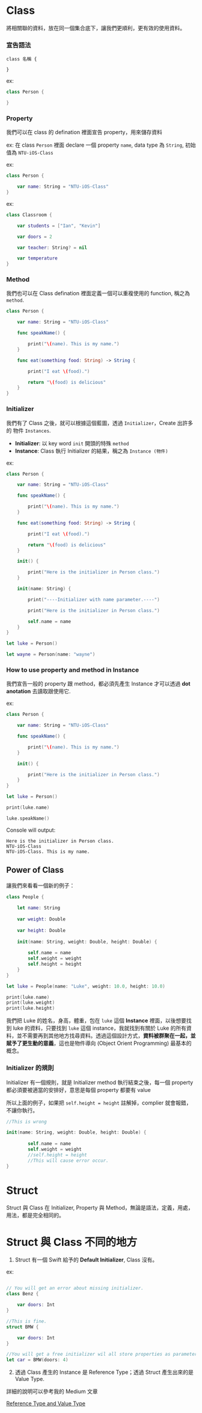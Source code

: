 # Class

將相關聯的資料，放在同一個集合底下，讓我們更順利，更有效的使用資料。

### 宣告語法

```
class 名稱 {

}
```

ex: 
```swift
class Person {

}
```

### Property
我們可以在 class 的 defination 裡面宣告 property，用來儲存資料

ex: 在 class `Person` 裡面 declare 一個 property `name`, data type 為 `String`, 初始值為 `NTU-iOS-Class`

ex: 
```swift
class Person {

    var name: String = "NTU-iOS-Class"
}
```

ex:
```swift
class Classroom {

    var students = ["Ian", "Kevin"]

    var doors = 2

    var teacher: String? = nil

    var temperature
}
```

### Method
我們也可以在 Class defination 裡面定義一個可以重複使用的 function, 稱之為 `method`.

```swift
class Person {

    var name: String = "NTU-iOS-Class"

    func speakName() {

        print("\(name). This is my name.")
    }

    func eat(something food: String) -> String {

        print("I eat \(food).")

        return "\(food) is delicious"
    }
}
```

### Initializer
我們有了 Class 之後，就可以根據這個藍圖，透過 `Initializer`，Create 出許多的 物件 `Instances`.

* **Initializer**: 以 key word `init` 開頭的特殊 `method`
* **Instance**: Class 執行 Initializer 的結果，稱之為 `Instance (物件)`

ex:

```swift
class Person {

    var name: String = "NTU-iOS-Class"

    func speakName() {

        print("\(name). This is my name.")
    }

    func eat(something food: String) -> String {

        print("I eat \(food).")

        return "\(food) is delicious"
    }

    init() {

        print("Here is the initializer in Person class.")
    }

    init(name: String) {

        print("----Initializer with name parameter.----")

        print("Here is the initializer in Person class.")

        self.name = name
    }
}

let luke = Person()

let wayne = Person(name: "wayne")
```

### How to use property and method in Instance

我們宣告一般的 property 跟 method，都必須先產生 Instance 才可以透過 **dot anotation** 去讀取跟使用它.

ex: 
```swift
class Person {

    var name: String = "NTU-iOS-Class"

    func speakName() {

        print("\(name). This is my name.")
    }

    init() {

        print("Here is the initializer in Person class.")
    }
}

let luke = Person()

print(luke.name)

luke.speakName()
```

Console will output:
```
Here is the initializer in Person class.
NTU-iOS-Class
NTU-iOS-Class. This is my name.
```

## Power of Class

讓我們來看看一個新的例子：

```swift
class People {
    
    let name: String
    
    var weight: Double
    
    var height: Double
    
    init(name: String, weight: Double, height: Double) {
        
        self.name = name
        self.weight = weight
        self.height = height
    }
}

let luke = People(name: "Luke", weight: 10.0, height: 10.0)

print(luke.name)
print(luke.weight)
print(luke.height)
```

我們把 Luke 的姓名，身高，體重，包在 `luke` 這個 **Instance** 裡面，以後想要找到 luke 的資料，只要找到 `luke` 這個 instance，我就找到有關於 Luke 的所有資料，並不需要再到其他地方找尋資料。透過這個設計方式，**資料被群聚在一起，並賦予了更生動的意義**，這也是物件導向 (Object Orient Programming) 最基本的概念。


### Initializer 的規則

Initializer 有一個規則，就是 Initializer method 執行結束之後，每一個 property 都必須要被適當的安排好，意思是每個 property 都要有 value

所以上面的例子，如果把 `self.height = height` 註解掉，complier 就會報錯，不讓你執行。

```swift
//This is wrong

init(name: String, weight: Double, height: Double) {
        
        self.name = name
        self.weight = weight
        //self.height = height
        //This will cause error occur.
}
```

# Struct
Struct 與 Class 在 Initializer, Property 與 Method，無論是語法，定義，用處，用法，都是完全相同的。


# Struct 與 Class 不同的地方

1. Struct 有一個 Swift 給予的 **Default Initializer**, Class 沒有。

ex: 
```swift

// You will get an error about missing initializer.
class Benz {

    var doors: Int
}

//This is fine.
struct BMW {

    var doors: Int
}

//You will get a free initializer wil all store properties as parameters.
let car = BMW(doors: 4)

```

2. 透過 Class 產生的 Instance 是 Reference Type；透過 Struct 產生出來的是 Value Type.

詳細的說明可以參考我的 Medium 文章

[Reference Type and Value Type](https://medium.com/appworks-school/oop-reference-type-and-value-type-in-memory-b74d4df4bb06)

